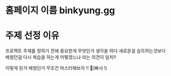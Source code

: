 # 홈페이지 이름 binkyung.gg


# 주제 선정 이유

프로젝트 주제를 정하기 전에 중요한게 무엇인가 생각을 하다 새로운걸 습득하는것보다 배웠던걸 다시 복습을 하는게 어떻겠느냐 라는 의견이 일치!!

이렇게 된거 배웠던거 무조건 마스터해보자 !! 👊(빠샤 !)
